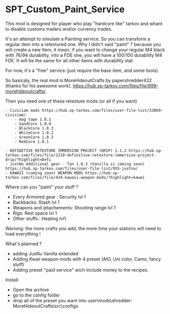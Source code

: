 # SPT_Custom_Paint_Service

This mod is designed for player who play "hardcore like" tarkov and whant to disable customs traders and/or currency trades.

It's an attempt to simulate a Painting service. So you can transform a regular item into a retextured one. Why I didn't said "paint" ? because you will create a new Item, it mean, if you want to change your regular M4 black with 76/94 durability, into a FDE one, you will have a 100/100 durability M4 FDE.
It will be the same for all other items with durability stat.

For now, it's a "free" service (just require the base item, and some tools).

So basicaly, the real mod is MoreHideoutCrafts by papershredder432 (thanks for his awesome work). https://hub.sp-tarkov.com/files/file/999-morehideoutcrafts/.

Then you need one of these retexture mods (or all if you want)

    - Civiciam mods https://hub.sp-tarkov.com/files/user-file-list/33069-civiciam/
        - mag tape 1.0.1
        - SandCore 1.0.0
        - BlackCore 1.0.3
        - WhiteCore 1.0.2
        - GreenCore 1.0.3
        - RedCore 1.0.1

    - DEFINITIVE RETEXTURE IMMERSION PROJECT (DRIP) 1.1.2 https://hub.sp-tarkov.com/files/file/1210-definitive-retexture-immersion-project-drip/?highlight=Defi
    - JustNu Additional gear - Tan 1.0.3 (Vanilla si coming soon) https://hub.sp-tarkov.com/files/user-file-list/955-justnu/
    - KAWAII (coming soon) WEAPON MODS https://hub.sp-tarkov.com/files/file/424-kawaii-weapon-mods/?highlight=kawai

Where can you "paint" your stuff ?

- Every Armored gear : Security lvl 1
- Backbacks: Stash lvl 1
- Weapons and attachements: Shooting range lvl 1
- Rigs: Rest space lvl 1
- Other stuffs : Heating lvl1

Warning: the more crafts you add, the more time your stations will need to load everything !

What's planned ?

- adding JusNu Vanilla extended
- Adding Kwaii weapon mods with 4 preset (AIO, Uni color, Camo, fancy stuff)
- Adding preset "paid service" wich include money to the recipes.

Install:
- Open the archive
- go to the config folder
- drop all of the preset you want into user\mods\shredder-MoreHideoutCrafts\src\configs
